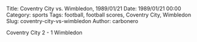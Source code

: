 Title: Coventry City vs. Wimbledon, 1989/01/21
Date: 1989/01/21 00:00
Category: sports
Tags: football, football scores, Coventry City, Wimbledon
Slug: coventry-city-vs-wimbledon
Author: carbonero


Coventry City 2 - 1 Wimbledon
